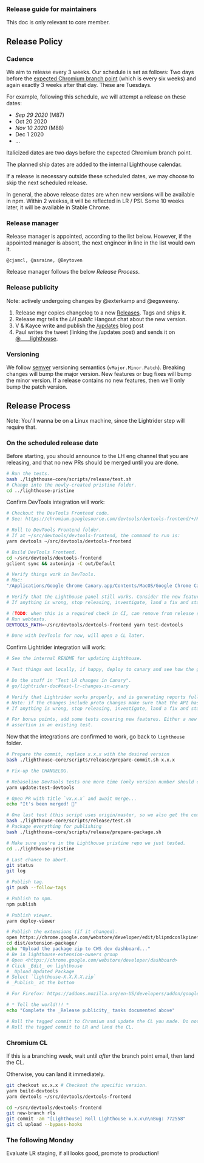 ### Release guide for maintainers

This doc is only relevant to core member.

## Release Policy

### Cadence

We aim to release every 3 weeks. Our schedule is set as follows: Two days before the [expected Chromium branch point](https://www.chromium.org/developers/calendar) (which is every six weeks) and again exactly 3 weeks after that day. These are Tuesdays.

For example, following this schedule, we will attempt a release on these dates:

* _Sep 29 2020_ (M87)
* Oct 20 2020
* _Nov 10 2020_ (M88)
* Dec 1 2020
* ...

Italicized dates are two days before the expected Chromium branch point.

The planned ship dates are added to the internal Lighthouse calendar.

If a release is necessary outside these scheduled dates, we may choose to skip the next scheduled release.

In general, the above release dates are when new versions will be available in npm. Within 2 weekss, it will be reflected in LR / PSI. Some 10 weeks later, it will be available in Stable Chrome.

### Release manager

Release manager is appointed, according to the list below. However, if the appointed manager is absent, the next engineer in line in the list would own it.

    @cjamcl, @asraine, @Beytoven

Release manager follows the below _Release Process_.

### Release publicity

Note: actively undergoing changes by @exterkamp and @egsweeny.

1. Release mgr copies changelog to a new [Releases](https://github.com/GoogleChrome/lighthouse/releases). Tags and ships it.
1. Release mgr tells the _LH public_ Hangout chat about the new version.
1. V & Kayce write and publish the [/updates](https://developers.google.com/web/updates/) blog post
1. Paul writes the tweet (linking the /updates post) and sends it on [@____lighthouse](https://twitter.com/____lighthouse).

### Versioning

We follow [semver](https://semver.org/) versioning semantics (`vMajor.Minor.Patch`). Breaking changes will bump the major version. New features or bug fixes will bump the minor version. If a release contains no new features, then we'll only bump the patch version.

## Release Process

Note: You'll wanna be on a Linux machine, since the Lightrider step will require that.

### On the scheduled release date

Before starting, you should announce to the LH eng channel that you are releasing,
and that no new PRs should be merged until you are done.

```sh
# Run the tests.
bash ./lighthouse-core/scripts/release/test.sh
# Change into the newly-created pristine folder.
cd ../lighthouse-pristine
```

Confirm DevTools integration will work:
```sh
# Checkout the DevTools Frontend code.
# See: https://chromium.googlesource.com/devtools/devtools-frontend/+/HEAD/docs/workflows.md

# Roll to DevTools Frontend folder.
# If at ~/src/devtools/devtools-frontend, the command to run is:
yarn devtools ~/src/devtools/devtools-frontend

# Build DevTools Frontend.
cd ~/src/devtools/devtools-frontend
gclient sync && autoninja -C out/Default

# Verify things work in DevTools.
# Mac:
"/Applications/Google Chrome Canary.app/Contents/MacOS/Google Chrome Canary" --custom-devtools-frontend=file://$HOME/src/devtools/devtools-frontend/out/Default/resources/inspector

# Verify that the Lighthouse panel still works. Consider the new features that have been added.
# If anything is wrong, stop releasing, investigate, land a fix and start over.

# (TODO: when this is a required check in CI, can remove from release steps)
# Run webtests.
DEVTOOLS_PATH=~/src/devtools/devtools-frontend yarn test-devtools

# Done with DevTools for now, will open a CL later.
```

Confirm Lightrider integration will work:
```sh
# See the internal README for updating Lighthouse.

# Test things out locally, if happy, deploy to canary and see how the graphs react. 20 minutes should be enough time.

# Do the stuff in "Test LR changes in Canary".
# go/lightrider-doc#test-lr-changes-in-canary

# Verify that Lightrider works properly, and is generating reports fully. Consider the new features that have been added.
# Note: if the changes include proto changes make sure that the API has those new fields.
# If anything is wrong, stop releasing, investigate, land a fix and start over.

# For bonus points, add some tests covering new features. Either a new test, or an extra
# assertion in an existing test.
```

Now that the integrations are confirmed to work, go back to `lighthouse` folder.

```sh
# Prepare the commit, replace x.x.x with the desired version
bash ./lighthouse-core/scripts/release/prepare-commit.sh x.x.x

# Fix-up the CHANGELOG.

# Rebaseline DevTools tests one more time (only version number should change).
yarn update:test-devtools

# Open PR with title `vx.x.x` and await merge...
echo "It's been merged! 🎉"

# One last test (this script uses origin/master, so we also get the commit with the new changelog - that commit should be HEAD).
bash ./lighthouse-core/scripts/release/test.sh
# Package everything for publishing
bash ./lighthouse-core/scripts/release/prepare-package.sh

# Make sure you're in the Lighthouse pristine repo we just tested.
cd ../lighthouse-pristine

# Last chance to abort.
git status
git log

# Publish tag.
git push --follow-tags

# Publish to npm.
npm publish

# Publish viewer.
yarn deploy-viewer

# Publish the extensions (if it changed).
open https://chrome.google.com/webstore/developer/edit/blipmdconlkpinefehnmjammfjpmpbjk
cd dist/extension-package/
echo "Upload the package zip to CWS dev dashboard..."
# Be in lighthouse-extension-owners group
# Open <https://chrome.google.com/webstore/developer/dashboard>
# Click _Edit_ on lighthouse
# _Upload Updated Package_
# Select `lighthouse-X.X.X.X.zip`
# _Publish_ at the bottom

# For Firefox: https://addons.mozilla.org/en-US/developers/addon/google-lighthouse/versions/submit/

# * Tell the world!!! *
echo "Complete the _Release publicity_ tasks documented above"

# Roll the tagged commit to Chromium and update the CL you made. Do not land, see next section.
# Roll the tagged commit to LR and land the CL.
```

### Chromium CL

If this is a branching week, wait until _after_ the branch point email, then land the CL.

Otherwise, you can land it immediately.

```sh
git checkout vx.x.x # Checkout the specific version.
yarn build-devtools
yarn devtools ~/src/devtools/devtools-frontend

cd ~/src/devtools/devtools-frontend
git new-branch rls
git commit -am "[Lighthouse] Roll Lighthouse x.x.x\n\nBug: 772558"
git cl upload --bypass-hooks
```

### The following Monday

Evaluate LR staging, if all looks good, promote to production!
